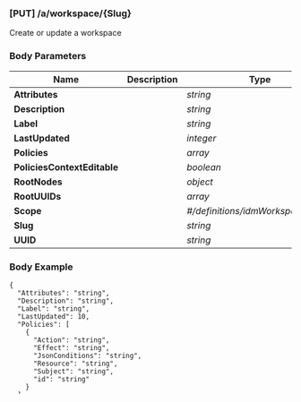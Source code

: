 






### [PUT] /a/workspace/{Slug}  
Create or update a workspace  


### Body Parameters

Name | Description | Type | Required
---|---|---|---
**Attributes** |  | _string_ |   
**Description** |  | _string_ |   
**Label** |  | _string_ |   
**LastUpdated** |  | _integer_ |   
**Policies** |  | _array_ |   
**PoliciesContextEditable** |  | _boolean_ |   
**RootNodes** |  | _object_ |   
**RootUUIDs** |  | _array_ |   
**Scope** |  | _#/definitions/idmWorkspaceScope_ |   
**Slug** |  | _string_ |   
**UUID** |  | _string_ |   


### Body Example
```
{
  "Attributes": "string",
  "Description": "string",
  "Label": "string",
  "LastUpdated": 10,
  "Policies": [
    {
      "Action": "string",
      "Effect": "string",
      "JsonConditions": "string",
      "Resource": "string",
      "Subject": "string",
      "id": "string"
    }
  ],
  "PoliciesContextEditable": true,
  "RootNodes": {},
  "RootUUIDs": [
    "string"
  ],
  "Scope": "string",
  "Slug": "string",
  "UUID": "string"
}
```






### Response Example (200)
Response Type /definitions/idmWorkspace

```
{
  "Attributes": "string",
  "Description": "string",
  "Label": "string",
  "LastUpdated": 10,
  "Policies": [
    {
      "Action": "string",
      "Effect": "string",
      "JsonConditions": "string",
      "Resource": "string",
      "Subject": "string",
      "id": "string"
    }
  ],
  "PoliciesContextEditable": true,
  "RootNodes": {},
  "RootUUIDs": [
    "string"
  ],
  "Scope": "string",
  "Slug": "string",
  "UUID": "string"
}
```


